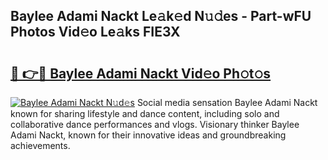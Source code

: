 ## Baylee Adami Nackt Le𝚊k𝚎d N𝚞𝚍es - Part-wFU Photos Vid𝚎o Le𝚊ks FIE3X

# <h2><a href="http://fb73mga.evod.top/?m=Baylee+Adami+Nackt">🔗 👉🔴 Baylee Adami Nackt Vid𝚎o Ph𝚘t𝚘s</a></h2>

[![Baylee Adami Nackt N𝚞d𝚎s](https://i.imgur.com/8V9OHl7.gif)](http://fb73mga.evod.top/?m=Baylee+Adami+Nackt)
Social media sensation Baylee Adami Nackt known for sharing lifestyle and dance content, including solo and collaborative dance performances and vlogs. Visionary thinker Baylee Adami Nackt, known for their innovative ideas and groundbreaking achievements. 
